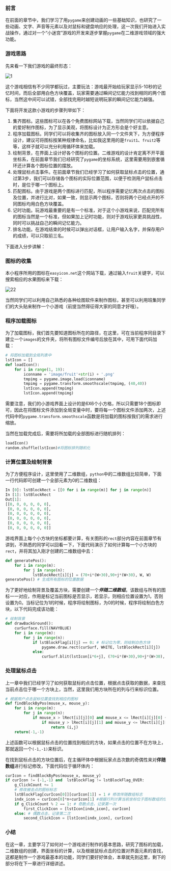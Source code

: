 ### 前言

在前面的章节中，我们学习了用`pygame`来创建动画的一些基础知识，也研究了一些动画、文字、声音等元素以及对鼠标和键盘响应的处理，这一次我们开始进入实战操作，通过对一个“小迷宫”游戏的开发来逐步掌握`pygame`在二维游戏领域的强大功能。

### 游戏思路

先来看一下我们游戏的最终形态：

![1](D:\思维导图\1-1569574441174.gif)

这个游戏相信有不少同学都玩过，主要玩法：游戏最开始给玩家显示5-10秒的记忆时间，而后全部用白色方块覆盖，玩家需要通过瞬间记忆能力找到相同的两个图标，当然这中间可以试错，全部找完用时越短说明玩家的瞬间记忆能力越强。

下面将开发这款小游戏的步骤列举如下：

1. 集齐图标。这些图标可以在各个免费图标网站下载，当然同学们可以依据自己的爱好制作图标，为了显示美观，将图标设计为正方形会是个好主意。
2. 程序加载图标。同学们可以将收集齐的图标放入同一个文件夹下，为方便程序设计，建议可将图标按某种规律命名，比如我这里用的是`fruit1`、`fruit2`等等，这样子就可以充分利用循环体来加载。
3. 绘制背景，在界面上设计好各个图标的位置。二维游戏的设计肯定离不开平面坐标系，在前面章节我们已经研究了`pygame`的坐标系统，这里需要用到嵌套循环还计算各个图标位置的摆放。
4. 处理鼠标点击事件。在前面章节我们已经学习了如何获取鼠标点击的位置，通过第3步，我们可以存储各个图标的实际位置范围，以便于检测用户鼠标点击时，是位于哪一个图标上。
5. 匹配图标。由于游戏是两个图标进行匹配，所以程序需要记忆两次点击的图标及位置，并进行比对，如果一致，则显示两个图标，否则将两个已经点开的不同图标均用白色方块覆盖。
6. 记时功能。玩游戏最重要的是有一个标准，对于这个小游戏来说，匹配完所有的图标当然是一个标准，但如果加上记时功能，则对于游戏玩家更具挑战性，同时可以挑战自己的瞬间记忆能力。
7. 排名功能。在游戏结束的时候可以弹出对话框，让用户输入名字，并保存用户的成绩，可以只取前三名。

下面进入分步讲解：

### 图标的收集

本小程序所用的图标在`easyicon.net`这个网站下载，通过输入`fruit`关键字，可以搜索相应的水果图标来下载：

![22](D:\思维导图\22.PNG)

当然同学们可以利用自己熟悉的各种绘图软件来制作图标，甚至可以利用班集同学们的大头贴来制作一个小游戏（前提当然得征得大家的同意才好哦）。

### 程序加载图标

为了加载图标，我们首先要知道图标所在的路径，在这里，可在当前程序同目录下建立一个`images`的文件夹，将所有图标文件编号后放在其中，可用下面代码加载：

```python
# 将图标加载到全局列表中
lstIcon = []
def loadIcon():
    for i in range(1, 19):
        iconname = 'image/fruit'+str(i) + '.png'
        tmpimg = pygame.image.load(iconname)
        tmpimg = pygame.transform.smoothscale(tmpimg, (40,40))
        lstIcon.append(tmpimg)
        lstIcon.append(tmpimg)
```

需要注意，我们的小游戏界面上设计的是6X6个小方格，所以只需要18个图标即可，因此在将图标文件添加到全局变量中时，要将每一个图标文件添加两次，上述代码中的`pygame.transform.smoothscale`函数是将加载的图标按我们的需求进行缩放。

当然在加载完成后，需要将所加载的全部图标进行随机排列：

```python
loadIcon()
random.shuffle(lstIcon)#将图标排列随机化
```

### 计算位置及绘制背景

为了方便程序设计，这里使用了二维数组，`python`中的二维数组比较简单，下面一行代码即可创建一个全部元素为0的二维数组：

```python
In [0]: lstBlockRect = [[0 for i in range(m)] for j in range(n)]
In [1]: lstBlockRect
Out[1]: 
[[0, 0, 0, 0, 0, 0],
 [0, 0, 0, 0, 0, 0],
 [0, 0, 0, 0, 0, 0],
 [0, 0, 0, 0, 0, 0],
 [0, 0, 0, 0, 0, 0],
 [0, 0, 0, 0, 0, 0]]
```

游戏界面上每个小方块的坐标都要计算，有关图形的`rect`部分内容在前面章节有讲到，不熟悉的同学可以回看一下，下面代码演示了如何计算每一个小方块的`rect`，并将其加入刚才创建的二维数组中去：

```python
def generatePos():
    for i in range(m):
        for j in range(n):
            lstBlockRect[i][j] = (70+i*(W+30),90+j*(W+30), W, W)
generatePos() # 生成所有图标的位置数据
```

为了更好地绘制背景及覆盖方块，需要创建一个***伴随二维数组***，该数组与所有的图标一一对应，作用是标记当前图标是否显示，若显示，则相应位置设置为1，否则设置为0。当标记位为1的时候，程序将绘制图标，为0的时候，程序将绘制白色方块，以下代码完成该功能：

```python
# 绘制背景
def drawBackGround():
    curSurface.fill(NAVYBLUE)
    for i in range(m):
        for j in range(n):
            if lstBlockFlag[i][j] == 0: # 标记位为零，则绘制白色方块
                pygame.draw.rect(curSurf, WHITE, lstBlockRect[i][j])
            else:
                curSurf.blit(lstIcon[i*6+j], (70+i*(W+30),90+j*(W+30), W, W))
```

### 处理鼠标点击

上一章中我们已经学习了如何获取鼠标的点击位置，根据点击获取的数据，来查找当前点击位于哪一个方块上，当然，这里我们用方块所在的列与行来标识位置。

```python
# 根据用户点击鼠标位置查找到相应的图标
def findBlockByPos(mouse_x, mouse_y):
    for i in range(m):
        for j in range(n):
            if mouse_x > lRect[i][j][0] and mouse_x <= lRect[i][j][0] + W:
                if mouse_y > lRect[i][j][1] and mouse_y <= lRect[i][j][1] + W:
                    return (i,j)
    return(-1,-1)
```

上述函数可以根据鼠标点击的位置找到相应的方块，如果点击的位置不在方块上，那就返回一个`(-1,-1)`来标识。

在找到鼠标点击的方块位置后，在主循环体中根据玩家点击次数的奇偶性来对**伴随数组**进行标记修改，下面代码位于循环体内：

```python
curIcon = findBlockByPos(mouse_x, mouse_y)
if curIcon != (-1,-1) and  lstBlockFlag != lstBlockFlag_OVER:
    g_ClickCount += 1
    # 修改被击点的图标标志
    lstBlockFlag[curIcon[0]][curIcon[1]] = 1 # 修改伴随数组标志
    indx_icon = curIcon[0]*n+curIcon[1] #根据行列计算当前坐标位于图标数组的位置
    if g_ClickCount % 2 == 1: # 奇数点击，记录第一次
        first_ClickIcon = [lstIcon[indx_icon], curIcon]
    else: # 偶数点击，记录第二次
        second_ClickIcon = [lstIcon[indx_icon], curIcon]
```

### 小结

在这一章，主要学习了如何对一个游戏进行制作的基本思路，研究了图标的加载，二维数组的创建，界面坐标的计算，以及根据鼠标点击的位置对界面元素的查找，这都是制作一个游戏最基本的功能，同学们要好好体会，本章就先到这里，剩下的部分将在下一章进行详细讲述。
